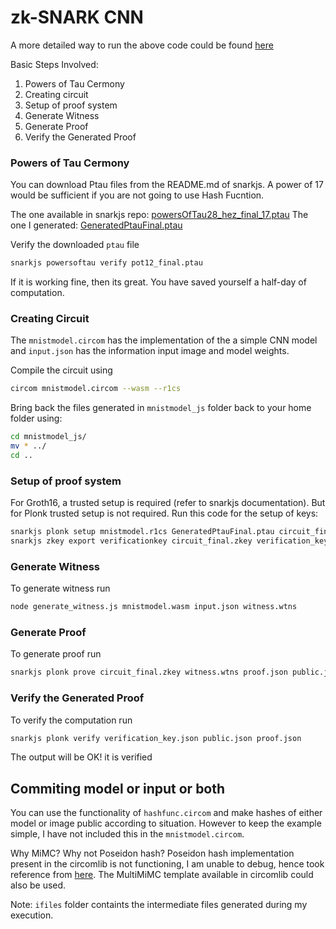 # zk-SNARK CNN

A more detailed way to run the above code could be found [here](https://github.com/iden3/snarkjs/blob/master/README.md)

Basic Steps Involved:

1. Powers of Tau Cermony
2. Creating circuit
3. Setup of proof system
4. Generate Witness
5. Generate Proof
6. Verify the Generated Proof

### Powers of Tau Cermony

You can download Ptau files from the README.md of snarkjs. A power of 17 would be sufficient if you are not going to use Hash Fucntion.

The one available in snarkjs repo: [powersOfTau28_hez_final_17.ptau](https://hermez.s3-eu-west-1.amazonaws.com/powersOfTau28_hez_final_17.ptau)
The one I generated: [GeneratedPtauFinal.ptau](https://drive.google.com/file/d/1ctffe72_iwzcbGPmdH3wZZW3H0vh__II/view?usp=sharing)

Verify the downloaded `ptau` file
```sh
snarkjs powersoftau verify pot12_final.ptau
```
If it is working fine, then its great. You have saved yourself a half-day of computation.

### Creating Circuit

The `mnistmodel.circom` has the implementation of the a simple CNN model and `input.json` has the information input image and model weights.

Compile the circuit using

```sh
circom mnistmodel.circom --wasm --r1cs
```

Bring back the files generated in `mnistmodel_js` folder back to your home folder using:

```sh
cd mnistmodel_js/
mv * ../
cd ..
```

### Setup of proof system

For Groth16, a trusted setup is required (refer to snarkjs documentation). But for Plonk trusted setup is not required. Run this code for the setup of keys:

```sh
snarkjs plonk setup mnistmodel.r1cs GeneratedPtauFinal.ptau circuit_final.zkey
snarkjs zkey export verificationkey circuit_final.zkey verification_key.json
```
### Generate Witness
To generate witness run
```sh
node generate_witness.js mnistmodel.wasm input.json witness.wtns
```

### Generate Proof
To generate proof run
```sh
snarkjs plonk prove circuit_final.zkey witness.wtns proof.json public.json
```

### Verify the Generated Proof
To verify the computation run
```sh
snarkjs plonk verify verification_key.json public.json proof.json
```
The output will be OK! it is verified

## Commiting model or input or both

You can use the functionality of `hashfunc.circom` and make hashes of either model or image public according to situation.
However to keep the example simple, I have not included this in the `mnistmodel.circom`.

Why MiMC? Why not Poseidon hash? 
Poseidon hash implementation present in the circomlib is not functioning, I am unable to debug, hence took reference from [here](https://0xparc.org/blog/zk-mnist). The MultiMiMC template available in circomlib could also be used.  

Note: `ifiles` folder containts the intermediate files generated during my execution.






